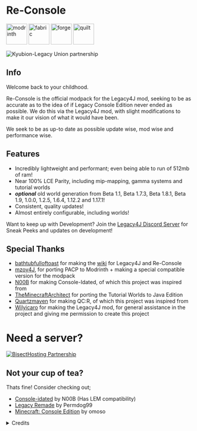 # Re-Console

<img alt="modrinth" height="56" src="https://cdn.jsdelivr.net/npm/@intergrav/devins-badges@3/assets/cozy/available/modrinth_vector.svg"> <img alt="fabric" height="56" src="https://cdn.jsdelivr.net/npm/@intergrav/devins-badges@3/assets/cozy/supported/fabric_vector.svg"> <img alt="forge" height="56" src="https://cdn.jsdelivr.net/npm/@intergrav/devins-badges@3/assets/cozy/unsupported/forge_vector.svg"> <img alt="quilt" height="56" src="https://cdn.jsdelivr.net/npm/@intergrav/devins-badges@3/assets/cozy/unsupported/quilt_vector.svg">




![Kyubion-Legacy Union partnership](https://cdn.modrinth.com/data/cached_images/861b84a0c4112e3f4fc745e78cc28bfcbc4beffb.png)

## Info
Welcome back to your childhood.

Re-Console is the official modpack for the Legacy4J mod, seeking to be as accurate as to the idea of if Legacy Console Edition never ended as possible.
We do this via the Legacy4J mod, with slight modifications to make it our vision of what it would have been.

We seek to be as up-to date as possible update wise, mod wise and performance wise.

## Features
- Incredibly lightweight and performant; even being able to run of 512mb of ram!
- Near 100% LCE Parity, including mip-mapping, gamma systems and tutorial worlds
- ***optional*** old world generation from Beta 1.1, Beta 1.7.3, Beta 1.8.1, Beta 1.9, 1.0.0, 1.2.5, 1.6.4, 1.12.2 and 1.17.1!
- Consistent, quality updates!
- Almost entirely configurable, including worlds!

Want to keep up with Development? Join the [Legacy4J Discord Server](https://discord.com/invite/FJVbVgT9uS) for Sneak Peeks and updates on development!

## Special Thanks
- [bathtubfulloftoast](https://modrinth.com/user/bathtubfulloftoast) for making the [wiki](https://l4j.novassite.net/) for Legacy4J and Re-Console
- [mzov4J](https://modrinth.com/user/mzov_jen), for porting PACP to Modrinth + making a special compatible version for the modpack
- [N00B](https://modrinth.com/user/n00b) for making Console-Idated, of which this project was inspired from
- [TheMinecraftArchitect](https://www.theminecraftarchitect.com/) for porting the Tutorial Worlds to Java Edition
- [Quartzmaven](https://modrinth.com/user/quartzmaven) for making QC:R, of which this project was inspired from
- [Wilyicaro](https://modrinth.com/user/wilyicaro) for making the Legacy4J mod, for general assistance in the project and giving me permission to create this project

# Need a server?
[![BisectHosting Partnership](https://www.bisecthosting.com/partners/custom-banners/d6c28caa-43a1-4d76-938a-e18c926d8d85.webp)](www.bisecthosting.com/raamviot50)


## Not your cup of tea?
Thats fine! Consider checking out;
- [Console-idated](https://modrinth.com/modpack/console-idated) by N00B (Has LEM compatibility)
- [Legacy Remade](https://modrinth.com/modpack/legacy-remade) by Permdog99
- [Minecraft: Console Edition](https://modrinth.com/modpack/consoleedition) by omoso



<details>
<summary>Credits</summary>

## Theorem
- **omoso, Lead Developer**
## Kyubion Studios
- **Wilyicaro, Developer**
- **nearznn, Manager**
## Legacy Union
- **BuddarScotchy, Playtester**
- **TheMinecraftArchitect, Playtester and Contributor**
- **Permdog99, [Legacy Mipmaps](https://modrinth.com/mod/legacy-mipmaps)**
## Other
- **mzov4J, [Programmer Art Continuation Project](https://modrinth.com/resourcepack/pacp)**
- **All the mod developers who made this project possible!**

**Re-Console runs some of the [Simply Optimized](https://modrinth.com/modpack/sop) configuration files***

</details>


